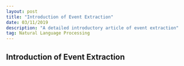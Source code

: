 ```yaml
---
layout: post
title: "Introduction of Event Extraction"
date: 03/11/2019
description: "A detailed introductory article of event extraction"
tag: Natural Language Processing
---   
```


## Introduction of Event Extraction
